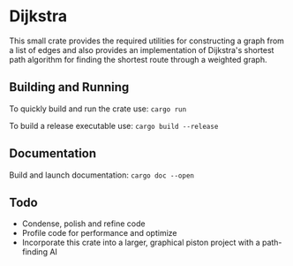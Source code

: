 # Dijkstra

This small crate provides the required utilities for constructing a graph from a list of edges and also provides an implementation of Dijkstra's shortest path algorithm for finding the shortest route through a weighted graph.

## Building and Running
To quickly build and run the crate use: ```cargo run```

To build a release executable use: ```cargo build --release```

## Documentation
Build and launch documentation: ```cargo doc --open```

## Todo
  * Condense, polish and refine code
  * Profile code for performance and optimize
  * Incorporate this crate into a larger, graphical piston project with a path-finding AI
